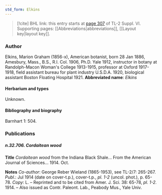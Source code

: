 ```yaml
---
std_form: Elkins
---
```


> [!cite] BHL link: this entry starts at [page 307](https://www.biodiversitylibrary.org/page/33260295) of TL-2 Suppl. VI.
> Supporting pages: [[Abbreviations|abbreviations]], [[Layout key|layout key]].

### Author

Elkins, Marion Graham (1856-x), American botanist, born 28 Jan 1886, Amesbury, Mass., B.S., R.I. Col. 1906, Ph.D. Yale 1912, instructor in botany at Randolph-Macon Woman's College 1913-1915, professor at Oxford 1917-1918, field assistant bureau for plant industry U.S.D.A. 1920, biological assistant Boston Floating Hospital 1921. 
**Abbreviated name**: *Elkins*

#### Herbarium and types

Unknown.

#### Bibliography and biography

Barnhart 1: 504.

### Publications

##### n.32.706. Cordaitean wood

**Title**
*Cordaitean wood* from the Indiana Black Shale... From the American Journal of Sciences... 1914. Oct.

**Notes**
*Co-author*: George Reber Wieland (1865-1953), see TL-2/7: 265-267.
*Publ*.: Jul 1914 (date on cover-t.p.), cover-t.p., *pl. 1-2* (uncol. phot.), p. 65-78. *Copy*: L. – Reprinted and to be cited from Amer. J. Sci. 38: 65-78, *pl. 1-2.* 1914. – Also issued as Contr. Paleont. Lab., Peabody Mus., Yale Univ.

